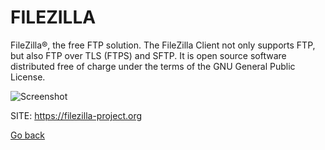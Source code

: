 # FILEZILLA

 FileZilla®, the free FTP solution. The FileZilla Client not only
 supports FTP, but also FTP over TLS (FTPS) and SFTP. It is open 
 source software distributed free of charge under the terms of the
 GNU General Public License.
 
 ![Screenshot](https://upload.wikimedia.org/wikipedia/commons/9/95/FileZilla_3.7.3.png)
 
 SITE: https://filezilla-project.org

 [Go back](https://portable-linux-apps.github.io/apps.html)
